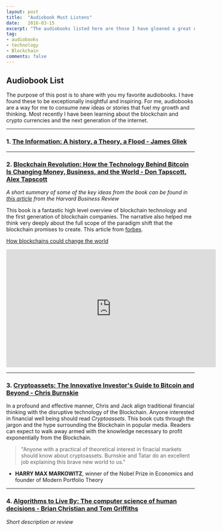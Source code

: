 ```yaml
---
layout: post
title:  "Audiobook Must Listens"
date:   2016-03-15
excerpt: "The audiobooks listed here are those I have gleaned a great deal of insight and inspiration from."
tag:
- audiobooks
- technology
- Blockchain
comments: false
---
```




## Audiobook List

The purpose of this post is to share with you my favorite audiobooks. I have found these to be exceptionally insightful and inspiring. For me, audiobooks are  a way for me to consume new ideas or stories that fuel my growth and thinking. Most recently I have been learning about the blockchain and crypto currencies and the next generation of the internet.

---

### 1. [The Information: A history, a Theory, a Flood - James Gliek](http://amzn.to/2ErRjvG)

---

### 2. [Blockchain Revolution: How the Technology Behind Bitcoin Is Changing Money, Business, and the World - Don Tapscott, Alex Tapscott](http://amzn.to/2Hdjkov)

*A short summary of some of the key ideas from the book can be found in [this article](https://hbr.org/2016/05/the-impact-of-the-blockchain-goes-beyond-financial-services) from the Harvard Business Review*

This book is a fantastic high level overview of blockchain technology and the first generation of blockchain companies. The narrative also helped me think very deeply about the full scope of the paradigm shift that the blockchain promises to create. This article from [forbes](https://www.forbes.com/sites/perianneboring/2016/10/06/top-25-quotes-from-don-tapscott-and-alex-tapscotts-blockchain-revolution/#1adc4f95164a).

[How blockchains could change the world](https://www.mckinsey.com/industries/high-tech/our-insights/how-blockchains-could-change-the-world)

<iframe width="560" height="315" src="https://www.youtube.com/embed/Pl8OlkkwRpc?rel=0" frameborder="0" allow="autoplay; encrypted-media" allowfullscreen></iframe>

---

### 3. [Cryptoassets: The Innovative Investor's Guide to Bitcoin and Beyond - Chris Burnskie](http://amzn.to/2EmQ00K)

In a profound and effective manner, Chris and Jack align traditional financial thinking with the disruptive technology of the Blockchain. Anyone interested in financial well being should read *Cryptoassets*. This book cuts through the jargon and the hype surrounding the Blockchain in popular media. Readers can expect to walk away armed with the knowledge necessary to profit exponentially from the Blockchain.

> "Anyone with a practical of theoretical interest in finacial markets should know about cryptoassets. Burnskie and Tatar do an excellent job explaining this brave new world to us."  
- **HARRY MAX MARKOWITZ**, winner of the Nobel Prize in Economics and founder of Modern Portfolio Theory

---

### 4. [Algorithms to Live By: The computer science of human decisions - Brian Christian and Tom Griffiths](http://amzn.to/2Cjl7EP)

*Short description or review*     
